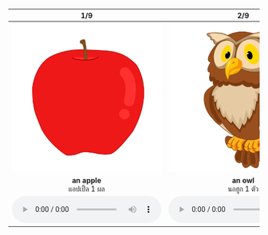 <div class="carrousel">


|1/9|2/9|3/9|4/9|5/9|6/9|7/9|8/9|9/9|
| :----: | :----: | :----: | :----: | :----: | :----: | :----: | :----: | :----: |
|![](/media/img/an__an&#x20;apple.svg)|![](/media/img/an__an&#x20;owl.svg)|![](/media/img/an__an&#x20;artist.svg)|![](/media/img/an__an&#x20;orange.svg)|![](/media/img/an__an&#x20;eraser.svg)|![](/media/img/an__an&#x20;actor.svg)|![](/media/img/an__an&#x20;engineer.svg)|![](/media/img/an__an&#x20;ice&#x20;cream.svg)|![](/media/img/an__an&#x20;eagle.svg)|
|**an apple**<br>แอปเปิ้ล 1 ผล|**an owl**<br>นกฮูก 1 ตัว|**an artist**<br>ศิลปิน 1 คน|**an orange**<br>ส้ม 1 ลูก|**an eraser**<br>ยางลบ 1 อัน|**an actor**<br>นักแสดง 1 คน|**an engineer**<br>วิศวกร 1 คน|**an ice cream**<br>ไอศกรีม 1 อัน|**an eagle**<br>นกอินทรี 1 ตัว|
|![](/media/audio/an&#x20;apple.mp3)|![](/media/audio/an&#x20;owl.mp3)|![](/media/audio/an&#x20;artist.mp3)|![](/media/audio/an&#x20;orange.mp3)|![](/media/audio/an&#x20;eraser.mp3)|![](/media/audio/an&#x20;actor.mp3)|![](/media/audio/an&#x20;engineer.mp3)|![](/media/audio/an&#x20;ice&#x20;cream.mp3)|![](/media/audio/an&#x20;eagle.mp3)|

</div>

